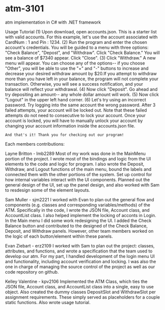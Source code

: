 # atm-3101
atm implementation in C# with .NET framework


Usage Tutorial
(1) Upon download, open accounts.json. This is a starter list with valid accounts. 
    For this example, let's use the account associated with CardNum : 1 and Pin : 1234.
(2) Run the program and enter the chosen account's credentials. You will be guided to a menu
    with three options: "Check Balance", "Depost", and "Withdraw". Click "Check Balance." 
    You will see a balance of $7340 appear. Click "Close".
(3) Click "Withdraw." A new menu will appear. You can choose any of the options-- if you choose
    "Other", you will be able to use the "+" and "-" buttons to increase and decrease your 
    desired withdraw amount by $20.If you attempt to withdraw more than you have left in your balance,
    the program will not complete your transaction. Otherwise, you will see a success notification, 
    and your balance will reflect your withdrawal.
(4) Now click "Deposit". Go ahead and try depositing an amount-- any whole dollar amount will work.
(5) Now click "Logout" in the upper left hand corner.
(6) Let's try using an incorrect password. Try logging into the same account the wrong password.
    After 3 failed attempts, your account will be locked out. Note that these failed attempts do not
    need to consecutive to lock your account. Once your account is locked, you will have to manually 
    unlock your account by changing your account information inside the accounts.json file.
    
    And that's it! Thank you for checking out our program!
    
     
     





Each members contributions:

Layne Britton - lmb2289
Most of my work was done in the MainMenu portion of the project. I wrote most
of the bindings and logic from the UI elements to the code and logic for program.
I also wrote the Deposit, Withdraw, and Logout functions of the main menu, bound the labels
and connected them with the other portions of the system. Set up control for how internal variables
interact with the UI components. Planned out the general design of the UI, set up the panel design, and
also worked with Sam to resdesign some of the element layouts. 

Sam Muller - sjm2221
I worked with Evan to plan out the general flow and components (e.g. classes and corresponding variables/methods) of the ATM. Specifically in the code, I wrote the JSON file, Account class, and AccountList class. I also helped implement the locking of acconts in Login. In the Main menu I did some work redesigning the UI. I added the Check Balance button and contributed to the designed of the Check Balance, Deposit, and Withdraw panels. However, other team members worked on the logic of each button/element within these panels.

Evan Ziebart - erz2109
I worked with Sam to plan out the project: classes, attributes, and functions, and wrote a specification that the team used to develop our atm. For my part, I handled development of the login menu UI and functionality, including account verification and locking. I was also the one in charge of managing the source control of the project as well as our code repository on github.

Kelley Valentine - kpv2106
Implemented the ATM Class, which ties the JSON file, Account class, and AccountList class into a single, easy to use object.
Also created the dummy classes DepositSlot and WithdrawSlot per assignment requirements. These simply served as placeholders for a couple static functions. Also wrote usage tutorial.
